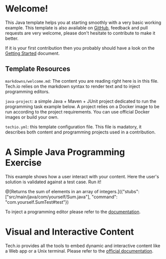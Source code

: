 
# Welcome!

This Java template helps you at starting smoothly with a very basic working example. This template is also available on [GitHub](), feedback and pull requests are very welcome, please don't hesitate to contribute to make it better.

If it is your first contribution then you probably should have a look on the [Getting Started](https://gettingstarted) document.

## Template Resources

`markdowns/welcome.md`: The content you are reading right here is in this file. Tech.io relies on the markdown syntax to render text and to inject programming editors.


`java-project`: a simple Java + Maven + JUnit project dedicated to run the programming task example below. A project relies on a Docker image to be run according to the project requirements. You can use official Docker images or build your own.


`techio.yml`: this template configuration file. This file is madatory, it describes both content and programming projects used in a contribution. 

# A Simple Java Programming Exercise

This example shows how a user interact with your content. Here the user's solution is validated against a test case. Run it!

@[Returns the sum of elements in an array of integers.]({"stubs": ["src/main/java/com/yourself/Sum.java"], "command": "com.yourself.SumTest#test"})

To inject a programming editor please refer to the [documentation]().

# Visual and Interactive Content

Tech.io provides all the tools to embed dynamic and interactive content like a Web app or a Unix terminal. Please refer to the [official documentation]().